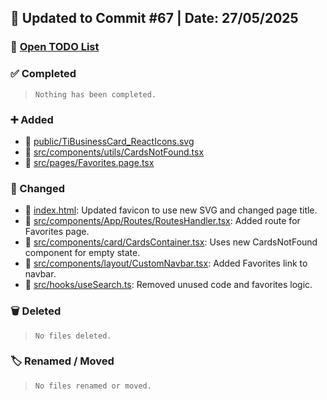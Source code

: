 ## 📅 Updated to Commit #67 | Date: 27/05/2025

### 🔗 [Open TODO List](./todo-list.md)

### ✅ Completed

> `Nothing has been completed.`

### ➕ Added

- 🔗 [public/TiBusinessCard_ReactIcons.svg](./public/TiBusinessCard_ReactIcons.svg)
- 🔗 [src/components/utils/CardsNotFound.tsx](./src/components/utils/CardsNotFound.tsx)
- 🔗 [src/pages/Favorites.page.tsx](./src/pages/Favorites.page.tsx)

### 🔄 Changed

- 🔗 [index.html](./index.html): Updated favicon to use new SVG and changed page title.
- 🔗 [src/components/App/Routes/RoutesHandler.tsx](./src/components/App/Routes/RoutesHandler.tsx): Added route for Favorites page.
- 🔗 [src/components/card/CardsContainer.tsx](./src/components/card/CardsContainer.tsx): Uses new CardsNotFound component for empty state.
- 🔗 [src/components/layout/CustomNavbar.tsx](./src/components/layout/CustomNavbar.tsx): Added Favorites link to navbar.
- 🔗 [src/hooks/useSearch.ts](./src/hooks/useSearch.ts): Removed unused code and favorites logic.

### 🗑️ Deleted

> `No files deleted.`

### 🏷️ Renamed / Moved

> `No files renamed or moved.`
